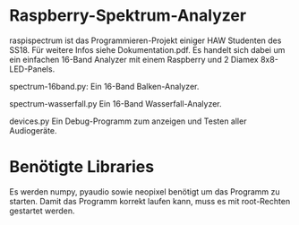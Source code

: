 # Raspberry-Spektrum-Analyzer
raspispectrum ist das Programmieren-Projekt einiger HAW Studenten des SS18. Für weitere Infos siehe Dokumentation.pdf.
Es handelt sich dabei um ein einfachen 16-Band Analyzer mit einem Raspberry und 2 Diamex 8x8-LED-Panels.

spectrum-16band.py: Ein 16-Band Balken-Analyzer.

spectrum-wasserfall.py Ein 16-Band Wasserfall-Analyzer.

devices.py Ein Debug-Programm zum anzeigen und Testen aller Audiogeräte.

# Benötigte Libraries
Es werden numpy, pyaudio sowie neopixel benötigt um das Programm zu starten.
Damit das Programm korrekt laufen kann, muss es mit root-Rechten gestartet werden.
